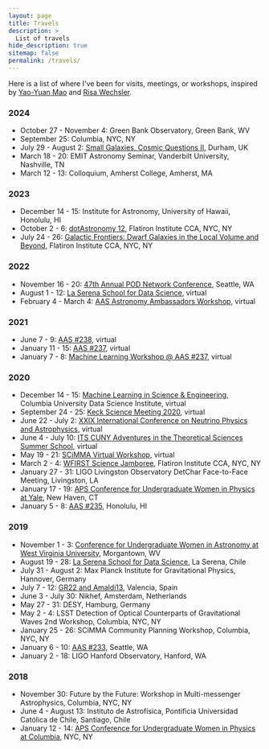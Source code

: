 ```yaml
---
layout: page
title: Travels
description: >
  List of travels
hide_description: true
sitemap: false
permalink: /travels/
---
```


Here is a list of where I've been for visits, meetings, or workshops, inspired by [Yao-Yuan Mao](https://yymao.github.io/travel.html) and [Risa Wechsler](https://www.risawechsler.com/travels.html). 

### 2024 

- October 27 - November 4: Green Bank Observatory, Green Bank, WV
- September 25: Columbia, NYC, NY
- July 29 - August 2: [Small Galaxies, Cosmic Questions II](https://durhamdwarfsconference.github.io/), Durham, UK
- March 18 - 20: EMIT Astronomy Seminar, Vanderbilt University, Nashville, TN
- March 12 - 13: Colloquium, Amherst College, Amherst, MA

### 2023

- December 14 - 15: Institute for Astronomy, University of Hawaii, Honolulu, HI
- October 2 - 6: [dotAstronomy 12](https://www.dotastronomy.com/twelve), Flatiron Institute CCA, NYC, NY
- July 24 - 26: [Galactic Frontiers: Dwarf Galaxies in the Local Volume and Beyond](https://indico.flatironinstitute.org/event/3615/), Flatiron Institute CCA, NYC, NY


### 2022

- November 16 - 20: [47th Annual POD Network Conference](https://podnetwork.org/47th-annual-conference), Seattle, WA 
- August 1 - 12: [La Serena School for Data Science](http://lssds.aura-astronomy.org/winter_school/content/2022-final-project-presentations), virtual
- February 4 - March 4: [AAS Astronomy Ambassadors Workshop](https://aas.org/education/aas-astronomy-ambassadors-program), virtual 

### 2021

- June 7 - 9: [AAS #238](https://aas.org/meetings/aas238), virtual 
- January 11 - 15: [AAS #237](https://aas.org/meetings/aas237), virtual 
- January 7 - 8: [Machine Learning Workshop @ AAS #237](https://sites.google.com/view/aas237mlworkshop/), virtual

### 2020

- December 14 - 15: [Machine Learning in Science & Engineering](https://datascience.columbia.edu/event/mlse-2020-conference-machine-learning-in-science-and-engineering/), Columbia University Data Science Institute, virtual
- September 24 - 25: [Keck Science Meeting 2020](https://sites.astro.caltech.edu/ksm2020/index.html), virtual
- June 22 - July 2: [XXIX International Conference on Neutrino Physics and Astrophysics](https://conferences.fnal.gov/nu2020/), virtual
- June 4 - July 10: [ITS CUNY Adventures in the Theoretical Sciences Summer School](https://itsatcuny.org/summerschool/registration), virtual
- May 19 - 21: [SCiMMA Virtual Workshop](https://scimma.org/events/virtual2020), virtual 
- March 2 - 4: [WFIRST Science Jamboree](https://indico.flatironinstitute.org/event/122/overview), Flatiron Institute CCA, NYC, NY
- January 27 - 31: LIGO Livingston Observatory DetChar Face-to-Face Meeting, Livingston, LA
- January 17 - 19: [APS Conference for Undergraduate Women in Physics at Yale](https://cuwip.yale.edu/), New Haven, CT
- January 5 - 8: [AAS #235](https://aas.org/meetings/aas235), Honolulu, HI 


### 2019 

- November 1 - 3: [Conference for Undergraduate Women in Astronomy at West Virginia University](https://gwac.wvu.edu/blog/2019/10/17/-conference-for-undergraduate-women-in-astronomy-cuwia-at-west-virginia-university-on-november-1-3-2019), Morgantown, WV
- August 19 - 28: [La Serena School for Data Science](http://lssds.aura-astronomy.org/winter_school/content/2019-final-project-presentations), La Serena, Chile
- July 31 - August 2: Max Planck Institute for Gravitational Physics, Hannover, Germany
- July 7 - 12: [GR22 and Amaldi13](https://www.gr22amaldi13.com/), Valencia, Spain
- June 3 - July 30: Nikhef, Amsterdam, Netherlands
- May 27 - 31: DESY, Hamburg, Germany 
- May 2 - 4: LSST Detection of Optical Counterparts of Gravitational Waves 2nd Workshop, Columbia, NYC, NY
- January 25 - 26: SCiMMA Community Planning Workshop, Columbia, NYC, NY
- January 6 - 10: [AAS #233](https://aas.org/meetings/aas233), Seattle, WA
- January 2 - 18: LIGO Hanford Observatory, Hanford, WA


### 2018 

- November 30: Future by the Future: Workshop in Multi-messenger Astrophysics, Columbia, NYC, NY
- June 4 - August 13: Instituto de Astrofísica, Pontificia Universidad Católica de Chile, Santiago, Chile 
- January 12 - 14: [APS Conference for Undergraduate Women in Physics at Columbia](https://cuwip-nyc.github.io/), NYC, NY
